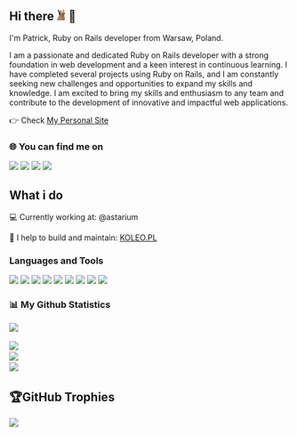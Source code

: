 ## Hi there <img src="assets/catcam.gif" height="20"> 👋 

I'm Patrick, Ruby on Rails developer from Warsaw, Poland.

I am a passionate and dedicated Ruby on Rails developer with a strong foundation in web development and a keen interest in continuous learning. I have completed several projects using Ruby on Rails, and I am constantly seeking new challenges and opportunities to expand my skills and knowledge. I am excited to bring my skills and enthusiasm to any team and contribute to the development of innovative and impactful web applications.

👉 Check [My Personal Site](https://patrykrogala.dev)

### 🌐 You can find me on
[![](https://img.shields.io/badge/-linkedin-0073B1?style=for-the-badge&logo=linkedin)](https://www.linkedin.com/in/patrogala/) 
[![](https://img.shields.io/badge/-facebook-0073B1?style=for-the-badge&logo=facebook&logoColor=ffffff)](https://www.facebook.com/patryk.rogala.12/) 
[![](https://img.shields.io/badge/-resume-332B40?style=for-the-badge)](https://patrykrogala.dev/images/CV.pdf)
[![](https://img.shields.io/badge/-website-E0615F?style=for-the-badge)](https://patrykrogala.dev/)

## What i do

💻 Currently working at: @astarium

🚂 I help to build and maintain: 
[KOLEO.PL](https://koleo.pl/)

### Languages and Tools
[![](https://img.shields.io/badge/-Ruby-332B40?style=for-the-badge&logo=ruby)]()
[![](https://img.shields.io/badge/-RubyOnRails-332B40?style=for-the-badge&logo=rubyonrails)]()
[![](https://img.shields.io/badge/-RubyGems-332B40?style=for-the-badge&logo=rubygems)]()
[![](https://img.shields.io/badge/-html5-332B40?style=for-the-badge&logo=html5)]()
[![](https://img.shields.io/badge/-css3-332B40?style=for-the-badge&logo=css3)]()
[![](https://img.shields.io/badge/-javascript-332B40?style=for-the-badge&logo=javascript)]()
[![](https://img.shields.io/badge/-vscode-332B40?style=for-the-badge&logo=visualstudiocode)]()
[![](https://img.shields.io/badge/-postman-332B40?style=for-the-badge&logo=postman)]()
[![](https://img.shields.io/badge/-git-332B40?style=for-the-badge&logo=git)]()

### 📊 My Github Statistics
[![](https://visitcount.itsvg.in/api?id=PatRogala&icon=0&color=1)](https://visitcount.itsvg.in)

![](https://github-readme-stats.vercel.app/api?username=PatRogala&theme=dark&hide_border=false&include_all_commits=true&count_private=false)<br/>
![](https://github-readme-streak-stats.herokuapp.com/?user=PatRogala&theme=dark&hide_border=false)<br/>
![](https://github-readme-stats.vercel.app/api/top-langs/?username=PatRogala&theme=dark&hide_border=false&include_all_commits=true&count_private=false&layout=compact)

## 🏆GitHub Trophies
![](https://github-profile-trophy.vercel.app/?username=PatRogala&theme=dracula&no-frame=false&no-bg=false&margin-w=4)
